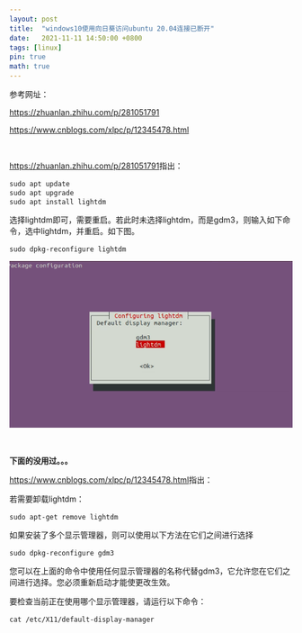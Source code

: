 ```yaml
---
layout: post
title:  "windows10使用向日葵访问ubuntu 20.04连接已断开"
date:   2021-11-11 14:50:00 +0800
tags: [linux]
pin: true
math: true
---
```


<style> h1 { border-bottom: none } </style>


参考网址：

<https://zhuanlan.zhihu.com/p/281051791>

<https://www.cnblogs.com/xlpc/p/12345478.html>


<br>

<https://zhuanlan.zhihu.com/p/281051791>指出：

```terminal
sudo apt update
sudo apt upgrade
sudo apt install lightdm
```

选择lightdm即可，需要重启。若此时未选择lightdm，而是gdm3，则输入如下命令，选中lightdm，并重启。如下图。

```terminal
sudo dpkg-reconfigure lightdm
```

![1](/assets/post/2021-11-11-SunloginDisconnectWin10/lightdm.png)

<br>

**下面的没用过。。。**

<https://www.cnblogs.com/xlpc/p/12345478.html>指出：

若需要卸载lightdm：

```terminal
sudo apt-get remove lightdm
```

如果安装了多个显示管理器，则可以使用以下方法在它们之间进行选择

```terminal
sudo dpkg-reconfigure gdm3
```

您可以在上面的命令中使用任何显示管理器的名称代替gdm3，它允许您在它们之间进行选择。您必须重新启动才能使更改生效。

要检查当前正在使用哪个显示管理器，请运行以下命令：

```terminal
cat /etc/X11/default-display-manager
```
